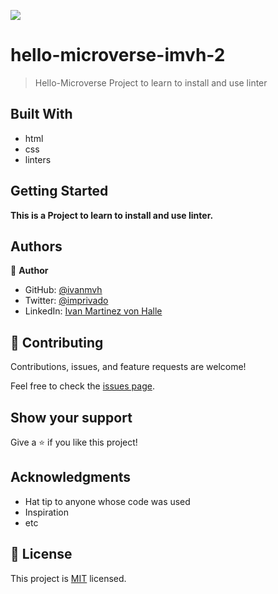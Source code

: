 
![](https://img.shields.io/badge/Microverse-blueviolet)

#  hello-microverse-imvh-2

> Hello-Microverse Project to learn to install and use linter

## Built With

- html
- css 
- linters

## Getting Started

**This is a Project to learn to install and use linter.**


## Authors

👤 **Author**

- GitHub: [@ivanmvh](https://github.com/ivanmvh)
- Twitter: [@imprivado](https://twitter.com/imprivado)
- LinkedIn: [Ivan Martinez von Halle](https://linkedin.com/in/ivanmartinezvonhalle)


## 🤝 Contributing

Contributions, issues, and feature requests are welcome!

Feel free to check the [issues page](../../issues/).

## Show your support

Give a ⭐️ if you like this project!

## Acknowledgments

- Hat tip to anyone whose code was used
- Inspiration
- etc

## 📝 License

This project is [MIT](./LICENSE) licensed.

